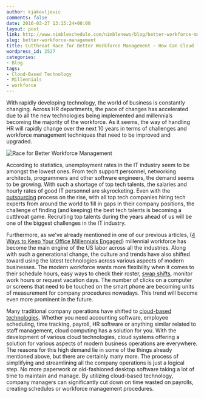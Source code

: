 ```yaml
---
author: kjakovljevic
comments: false
date: 2016-03-27 13:15:24+00:00
layout: post
link: http://www.nimbleschedule.com/nimblenews/blog/better-workforce-management/
slug: better-workforce-management
title: Cutthroat Race for Better Workforce Management – How Can Cloud Technology Help
wordpress_id: 2527
categories:
- Blog
tags:
- Cloud-Based Technology
- Millennials
- workforce
---
```


With rapidly developing technology, the world of business is constantly changing. Across HR departments, the pace of changes has accelerated due to all the new technologies being implemented and millennials becoming the majority of the workforce. As it seems, the way of handling HR will rapidly change over the next 10 years in terms of challenges and workforce management techniques that need to be improved and upgraded.

![Race for Better Workforce Management](http://www.nimbleschedule.com/wp-content/uploads/2016/03/Cut-Throat-Race-For-Better-Workforce-Management.jpg)  
  
  


According to statistics, unemployment rates in the IT industry seem to be amongst the lowest ones. From tech support personnel, networking architects, programmers and other software engineers, the demand seems to be growing. With such a shortage of top tech talents, the salaries and hourly rates of good IT personnel are skyrocketing. Even with the [outsourcing](http://www.nimbleschedule.com/nimblenews/blog/outsourcing/) process on the rise, with all top tech companies hiring tech experts from around the world to fill in gaps in their company positions, the challenge of finding (and keeping) the best tech talents is becoming a cutthroat game. Recruiting top talents during the years ahead of us will be one of the biggest challenges in the IT industry.

Furthermore, as we’ve already mentioned in one of our previous articles, ([4 Ways to Keep Your Office Millennials Engaged](http://www.nimbleschedule.com/nimblenews/blog/4-ways-to-keep-your-office-millennials-engaged/)) millennial workforce has become the main engine of the US labor across all the industries. Along with such a generational change, the culture and trends have also shifted toward using the latest technologies across various aspects of modern businesses. The modern workforce wants more flexibility when it comes to their schedule hours, easy ways to check their roster, [swap shifts](http://www.nimbleschedule.com/nimblenews/product-news/tips-tricks/quick-and-efficient-shift-trading/), monitor work hours or request vacation days. The number of clicks on a computer or screens that need to be touched on the smart phone are becoming units of measurement for company procedures nowadays. This trend will become even more prominent in the future.

Many traditional company operations have shifted to [cloud-based technologies](http://www.nimbleschedule.com/nimblenews/blog/cloud-technology-revolution/). Whether you need accounting software, employee scheduling, time tracking, payroll, HR software or anything similar related to staff management, cloud computing has a solution for you. With the development of various cloud technologies, cloud systems offering a solution for various aspects of modern business operations are everywhere. The reasons for this high demand lie in some of the things already mentioned above, but there are certainly many more. The process of simplifying and streamlining all the company operations is just a logical step. No more paperwork or old-fashioned desktop software taking a lot of time to maintain and manage. By utilizing cloud-based technology, company managers can significantly cut down on time wasted on payrolls, creating schedules or workforce management procedures. 

